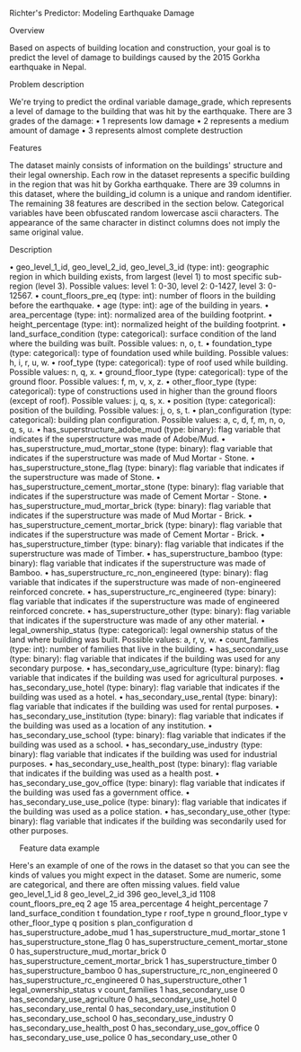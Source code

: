 Richter's Predictor: Modeling Earthquake Damage 

Overview


Based on aspects of building location and construction, your goal is to predict the level of damage to buildings caused by the 2015 Gorkha earthquake in Nepal.


Problem description

We're trying to predict the ordinal variable damage_grade, which represents a level of damage to the building that was hit by the earthquake. There are 3 grades of the damage:
•	1 represents low damage 
•	2 represents a medium amount of damage 
•	3 represents almost complete destruction 

Features

The dataset mainly consists of information on the buildings' structure and their legal ownership. Each row in the dataset represents a specific building in the region that was hit by Gorkha earthquake.
There are 39 columns in this dataset, where the building_id column is a unique and random identifier. The remaining 38 features are described in the section below. Categorical variables have been obfuscated random lowercase ascii characters. The appearance of the same character in distinct columns does not imply the same original value.


Description

•	geo_level_1_id, geo_level_2_id, geo_level_3_id (type: int): geographic region in which building exists, from largest (level 1) to most specific sub-region (level 3). Possible values: level 1: 0-30, level 2: 0-1427, level 3: 0-12567. 
•	count_floors_pre_eq (type: int): number of floors in the building before the earthquake. 
•	age (type: int): age of the building in years. 
•	area_percentage (type: int): normalized area of the building footprint. 
•	height_percentage (type: int): normalized height of the building footprint. 
•	land_surface_condition (type: categorical): surface condition of the land where the building was built. Possible values: n, o, t. 
•	foundation_type (type: categorical): type of foundation used while building. Possible values: h, i, r, u, w. 
•	roof_type (type: categorical): type of roof used while building. Possible values: n, q, x. 
•	ground_floor_type (type: categorical): type of the ground floor. Possible values: f, m, v, x, z. 
•	other_floor_type (type: categorical): type of constructions used in higher than the ground floors (except of roof). Possible values: j, q, s, x. 
•	position (type: categorical): position of the building. Possible values: j, o, s, t. 
•	plan_configuration (type: categorical): building plan configuration. Possible values: a, c, d, f, m, n, o, q, s, u. 
•	has_superstructure_adobe_mud (type: binary): flag variable that indicates if the superstructure was made of Adobe/Mud. 
•	has_superstructure_mud_mortar_stone (type: binary): flag variable that indicates if the superstructure was made of Mud Mortar - Stone. 
•	has_superstructure_stone_flag (type: binary): flag variable that indicates if the superstructure was made of Stone. 
•	has_superstructure_cement_mortar_stone (type: binary): flag variable that indicates if the superstructure was made of Cement Mortar - Stone. 
•	has_superstructure_mud_mortar_brick (type: binary): flag variable that indicates if the superstructure was made of Mud Mortar - Brick. 
•	has_superstructure_cement_mortar_brick (type: binary): flag variable that indicates if the superstructure was made of Cement Mortar - Brick. 
•	has_superstructure_timber (type: binary): flag variable that indicates if the superstructure was made of Timber. 
•	has_superstructure_bamboo (type: binary): flag variable that indicates if the superstructure was made of Bamboo. 
•	has_superstructure_rc_non_engineered (type: binary): flag variable that indicates if the superstructure was made of non-engineered reinforced concrete. 
•	has_superstructure_rc_engineered (type: binary): flag variable that indicates if the superstructure was made of engineered reinforced concrete. 
•	has_superstructure_other (type: binary): flag variable that indicates if the superstructure was made of any other material. 
•	legal_ownership_status (type: categorical): legal ownership status of the land where building was built. Possible values: a, r, v, w. 
•	count_families (type: int): number of families that live in the building. 
•	has_secondary_use (type: binary): flag variable that indicates if the building was used for any secondary purpose. 
•	has_secondary_use_agriculture (type: binary): flag variable that indicates if the building was used for agricultural purposes. 
•	has_secondary_use_hotel (type: binary): flag variable that indicates if the building was used as a hotel. 
•	has_secondary_use_rental (type: binary): flag variable that indicates if the building was used for rental purposes. 
•	has_secondary_use_institution (type: binary): flag variable that indicates if the building was used as a location of any institution. 
•	has_secondary_use_school (type: binary): flag variable that indicates if the building was used as a school. 
•	has_secondary_use_industry (type: binary): flag variable that indicates if the building was used for industrial purposes. 
•	has_secondary_use_health_post (type: binary): flag variable that indicates if the building was used as a health post. 
•	has_secondary_use_gov_office (type: binary): flag variable that indicates if the building was used fas a government office. 
•	has_secondary_use_use_police (type: binary): flag variable that indicates if the building was used as a police station. 
•	has_secondary_use_other (type: binary): flag variable that indicates if the building was secondarily used for other purposes. 


 
Feature data example



Here's an example of one of the rows in the dataset so that you can see the kinds of values you might expect in the dataset. Some are numeric, some are categorical, and there are often missing values. 
field	value
geo_level_1_id	8
geo_level_2_id	396
geo_level_3_id	1108
count_floors_pre_eq	2
age	15
area_percentage	4
height_percentage	7
land_surface_condition	t
foundation_type	r
roof_type	n
ground_floor_type	v
other_floor_type	q
position	s
plan_configuration	d
has_superstructure_adobe_mud	1
has_superstructure_mud_mortar_stone	1
has_superstructure_stone_flag	0
has_superstructure_cement_mortar_stone	0
has_superstructure_mud_mortar_brick	0
has_superstructure_cement_mortar_brick	1
has_superstructure_timber	0
has_superstructure_bamboo	0
has_superstructure_rc_non_engineered	0
has_superstructure_rc_engineered	0
has_superstructure_other	1
legal_ownership_status	v
count_families	1
has_secondary_use	0
has_secondary_use_agriculture	0
has_secondary_use_hotel	0
has_secondary_use_rental	0
has_secondary_use_institution	0
has_secondary_use_school	0
has_secondary_use_industry	0
has_secondary_use_health_post	0
has_secondary_use_gov_office	0
has_secondary_use_use_police	0
has_secondary_use_other	0


